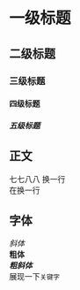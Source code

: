# 一级标题
## 二级标题
### 三级标题
#### 四级标题
##### 五级标题 

## 正文
七七八八
  换一行<br>
在换一行

## 字体
*斜体*<br>
**粗体**<br>
***粗斜体***<br>
展现一下`关键字`<br>

